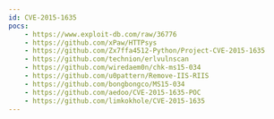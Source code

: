 ```yaml
---
id: CVE-2015-1635
pocs: 
    - https://www.exploit-db.com/raw/36776
    - https://github.com/xPaw/HTTPsys
    - https://github.com/Zx7ffa4512-Python/Project-CVE-2015-1635
    - https://github.com/technion/erlvulnscan
    - https://github.com/wiredaem0n/chk-ms15-034
    - https://github.com/u0pattern/Remove-IIS-RIIS
    - https://github.com/bongbongco/MS15-034
    - https://github.com/aedoo/CVE-2015-1635-POC
    - https://github.com/limkokhole/CVE-2015-1635
---
```

